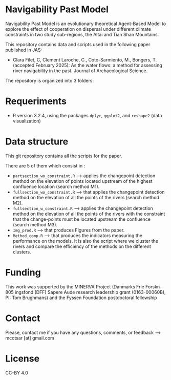 # Navigability Past Model

Navigability Past Model is an evolutionary theoretical Agent-Based Model to explore the effect of cooperation on dispersal under different climate constraints in two study sub-regions, the Altai and Tian Shan Mountains. 

This repository contains data and scripts used in the following paper published in JAS:

* Clara Filet, C, Clement Laroche, C., Coto-Sarmiento, M., Bongers, T. (accepted February 2025):  As the water flows: a method for assessing river navigability in the past. Journal of Archaeological Science. 



The repository is organized into 3 folders: 


# Requeriments

* R version 3.2.4, using the packages `dplyr`, `ggplot2`, and `reshape2` (data visualization)

# Data structure

This git repository contains all the scripts for the paper.

There are 5 of them which consist in : 

* `partsection_wo_constraint.R` --> applies the changepoint detection method on the elevation of points located upstream of the highest confluence location (search method M1). 
* `fullsection_wo_constraint.R` --> that applies the changepoint detection method on the elevation of all the points of the rivers (search method M2).
* `fullsection_w_constraint.R` --> applies the changepoint detection method on the elevation of all the points of the rivers with the constraint that the change-points must be located upstream the confluence (search method M3).
* `Img_prod.R` --> that produces Figures from the paper.
* `Method_comp.R` --> that produces the indicators measuring the performance on the models. It is also the script where we cluster the rivers and compare the efficiency of the methods on the different clusters.



# Funding

This work was supported by the MINERVA Project (Danmarks Frie Forskn-805
ingsfond (DFF) Sapere Aude research leadership grant (0163-00060B), PI: Tom
Brughmans) and the Fyssen Foundation postdoctoral fellowship

# Contact

Please, contact me if you have any questions, comments, or feedback --> mcotsar [at] gmail.com

# License
CC-BY 4.0





